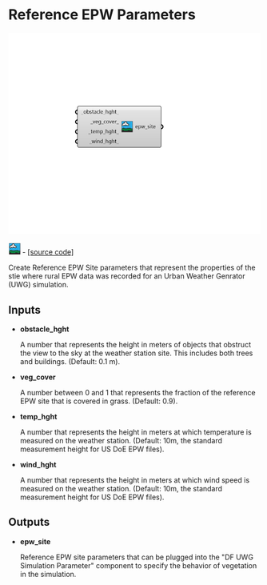 # Reference EPW Parameters

![](../../.gitbook/assets/Reference_EPW_Parameters.png)

![](../../.gitbook/assets/Reference_EPW_Parameters%20%282%29.png) - [\[source code\]](https://github.com/ladybug-tools/dragonfly-grasshopper/blob/master/dragonfly_grasshopper/src//DF%20Reference%20EPW%20Parameters.py)

Create Reference EPW Site parameters that represent the properties of the stie where rural EPW data was recorded for an Urban Weather Genrator \(UWG\) simulation.

## Inputs

* **obstacle\_hght**

  A number that represents the height in meters of objects that obstruct the view to the sky at the weather station site. This includes both trees and buildings. \(Default: 0.1 m\). 

* **veg\_cover**

  A number between 0 and 1 that represents the fraction of the  reference EPW site that is covered in grass. \(Default: 0.9\). 

* **temp\_hght**

  A number that represents the height in meters at which temperature is measured on the weather station. \(Default: 10m, the standard measurement height for US DoE EPW files\). 

* **wind\_hght**

  A number that represents the height in meters at which wind speed is measured on the weather station. \(Default: 10m, the standard measurement height for US DoE EPW files\). 

## Outputs

* **epw\_site**

  Reference EPW site parameters that can be plugged into the "DF UWG Simulation Parameter" component to specify the behavior of vegetation in the simulation. 

